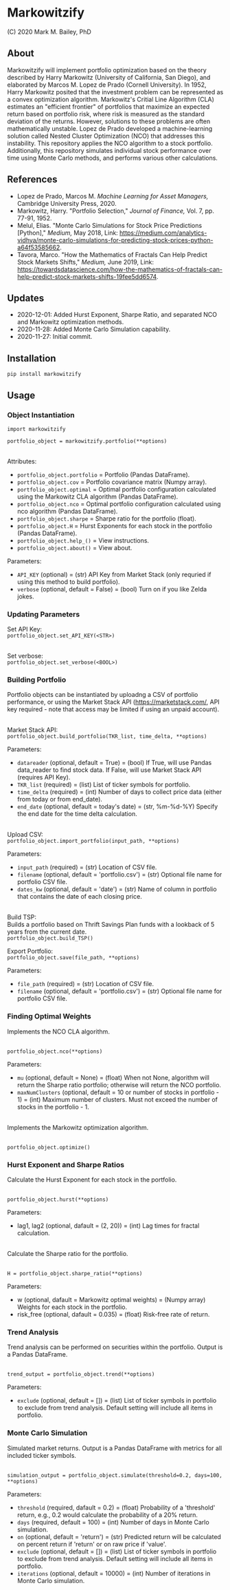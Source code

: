 # Markowitzify

(C) 2020 Mark M. Bailey, PhD

## About

Markowitzify will implement portfolio optimization based on the theory described by Harry Markowitz (University of California, San Diego), and elaborated by Marcos M. Lopez de Prado (Cornell University).  In 1952, Harry Markowitz posited that the investment problem can be represented as a convex optimization algorithm.  Markowitz's Critial Line Algorithm (CLA) estimates an "efficient frontier" of portfolios that maximize an expected return based on portfolio risk, where risk is measured as the standard deviation of the returns.  However, solutions to these problems are often mathematically unstable.  Lopez de Prado developed a machine-learning solution called Nested Cluster Optimization (NCO) that addresses this instability.  This repository applies the NCO algorithm to a stock portfolio.  Additionally, this repository simulates individual stock performance over time using Monte Carlo methods, and performs various other calculations.

## References
* Lopez de Prado, Marcos M. *Machine Learning for Asset Managers,* Cambridge University Press, 2020.
* Markowitz, Harry. "Portfolio Selection," *Journal of Finance,* Vol. 7, pp. 77-91, 1952.
* Melul, Elias. "Monte Carlo Simulations for Stock Price Predictions [Python]," *Medium,* May 2018, Link: https://medium.com/analytics-vidhya/monte-carlo-simulations-for-predicting-stock-prices-python-a64f53585662.
* Tavora, Marco. "How the Mathematics of Fractals Can Help Predict Stock Markets Shifts," *Medium,* June 2019, Link: https://towardsdatascience.com/how-the-mathematics-of-fractals-can-help-predict-stock-markets-shifts-19fee5dd6574.

## Updates
* 2020-12-01: Added Hurst Exponent, Sharpe Ratio, and separated NCO and Markowitz optimization methods.
* 2020-11-28: Added Monte Carlo Simulation capability.
* 2020-11-27: Initial commit.

## Installation
`pip install markowitzify`

## Usage

### Object Instantiation
`import markowitzify`<br>

`portfolio_object = markowitzify.portfolio(**options)`<br><br>

Attributes:<br>
* `portfolio_object.portfolio` = Portfolio (Pandas DataFrame).
* `portfolio_object.cov` = Portfolio covariance matrix (Numpy array).
* `portfolio_object.optimal` = Optimal portfolio configuration calculated using the Markowitz CLA algorithm (Pandas DataFrame).
* `portfolio_object.nco` = Optimal portfolio configuration calculated using nco algorithm (Pandas DataFrame).
* `portfolio_object.sharpe` = Sharpe ratio for the portfolio (float).
* `portfolio_object.H` = Hurst Exponents for each stock in the portfolio (Pandas DataFrame).
* `portfolio_object.help_()` = View instructions.
* `portfolio_object.about()` = View about.

Parameters:<br>
* `API_KEY` (optional) = (str) API Key from Market Stack (only requried if using this method to build portfolio).
* `verbose` (optional, default = False) = (bool) Turn on if you like Zelda jokes.

### Updating Parameters
Set API Key:<br>
`portfolio_object.set_API_KEY(<STR>)`<br><br>

Set verbose:<br>
`portfolio_object.set_verbose(<BOOL>)`<br>

### Building Portfolio
Portfolio objects can be instantiated by uploadng a CSV of portfolio performance, or using the Market Stack API (https://marketstack.com/, API key required - note that access may be limited if using an unpaid account).<br><br>

Market Stack API:<br>
`portfolio_object.build_portfolio(TKR_list, time_delta, **options)`<br>

Parameters:<br>
* `datareader` (optional, default = True) = (bool) If True, will use Pandas data_reader to find stock data.  If False, will use Market Stack API (requires API Key).
* `TKR_list` (required) = (list) List of ticker symbols for portfolio.
* `time_delta` (required) = (int) Number of days to collect price data (either from today or from end_date).
* `end_date` (optional, default = today's date) = (str, %m-%d-%Y) Specify the end date for the time delta calculation.<br><br>

Upload CSV:<br>
`portfolio_object.import_portfolio(input_path, **options)`<br>

Parameters:<br>
* `input_path` (required) = (str) Location of CSV file.
* `filename` (optional, default = 'portfolio.csv') = (str) Optional file name for portfolio CSV file.
* `dates_kw` (optional, default = 'date') = (str) Name of column in portfolio that contains the date of each closing price.<br><br>

Build TSP:<br>
Builds a portfolio based on Thrift Savings Plan funds with a lookback of 5 years from the current date.<br>
`portfolio_object.build_TSP()`<br>

Export Portfolio:<br>
`portfolio_object.save(file_path, **options)`<br>

Parameters:<br>
* `file_path` (required) = (str) Location of CSV file.
* `filename` (optional, default = 'portfolio.csv') = (str) Optional file name for portfolio CSV file.

### Finding Optimal Weights
Implements the NCO CLA algorithm.<br><br>

`portfolio_object.nco(**options)`<br>

Parameters:<br>
* `mu` (optional, default = None) = (float) When not None, algorithm will return the Sharpe ratio portfolio; otherwise will return the NCO portfolio.
* `maxNumClusters` (optional, default = 10 or number of stocks in portfolio - 1) = (int) Maximum number of clusters.  Must not exceed the number of stocks in the portfolio - 1.<br><br>

Implements the Markowitz optimization algorithm.<br><br>

`portfolio_object.optimize()`

### Hurst Exponent and Sharpe Ratios
Calculate the Hurst Exponent for each stock in the portfolio.<br><br>

`portfolio_object.hurst(**options)`<br>

Parameters:<br>
* lag1, lag2 (optional, dafault = (2, 20)) = (int) Lag times for fractal calculation.<br><br>

Calculate the Sharpe ratio for the portfolio.<br><br>

`H = portfolio_object.sharpe_ratio(**options)`<br>

Parameters:<br>
* w (optional, dafault = Markowitz optimal weights) = (Numpy array) Weights for each stock in the portfolio.
* risk_free (optional, dafault = 0.035) = (float) Risk-free rate of return.

### Trend Analysis
Trend analysis can be performed on securities within the portfolio.  Output is a Pandas DataFrame.<br><br>

`trend_output = portfolio_object.trend(**options)`<br>

Parameters:<br>
* `exclude` (optional, default = []) = (list) List of ticker symbols in portfolio to exclude from trend analysis.  Default setting will include all items in portfolio.

### Monte Carlo Simulation
Simulated market returns.  Output is a Pandas DataFrame with metrics for all included ticker symbols.<br><br>

`simulation_output = portfolio_object.simulate(threshold=0.2, days=100, **options)`<br>

Parameters:<br>
* `threshold` (required, dafault = 0.2) = (float) Probability of a 'threshold' return, e.g., 0.2 would calculate the probability of a 20% return.
* `days` (required, default = 100) = (int) Number of days in Monte Carlo simulation.
* `on` (optional, default = 'return') = (str) Predicted return will be calculated on percent return if 'return' or on raw price if 'value'.
* `exclude` (optional, default = []) = (list) List of ticker symbols in portfolio to exclude from trend analysis.  Default setting will include all items in portfolio.
* `iterations` (optional, default = 10000) = (int) Number of iterations in Monte Carlo simulation.